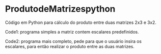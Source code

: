 # ProdutodeMatrizespython

Código em Python para cálculo do produto entre duas matrizes 2x3 e 3x2.

Code1: programa simples a matriz contem escalares predefinidos.

Code2: programa mais completo, pede para que o usuário insira os escalares, para então realizar o produto entre as duas matrizes.
